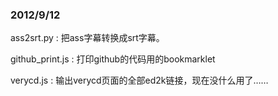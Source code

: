 ### 2012/9/12

ass2srt.py
: 把ass字幕转换成srt字幕。

github_print.js
: 打印github的代码用的bookmarklet

verycd.js
: 输出verycd页面的全部ed2k链接，现在没什么用了……
